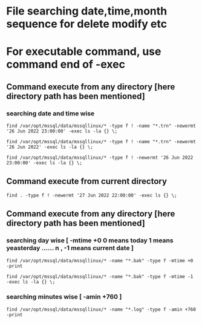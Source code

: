 

# File searching date,time,month sequence for delete modify etc

# For executable command, use command end of -exec 

## Command execute from any directory [here directory path has been mentioned] 

### searching date and time wise

    find /var/opt/mssql/data/mssqllinux/* -type f ! -name "*.trn" -newermt '26 Jun 2022 23:00:00' -exec ls -la {} \;
    
    find /var/opt/mssql/data/mssqllinux/* -type f ! -name "*.trn" -newermt '26 Jun 2022' -exec ls -la {} \;

    find /var/opt/mssql/data/mssqllinux/* -type f ! -newermt '26 Jun 2022 23:00:00' -exec ls -la {} \;
    
## Command execute from current directory

    find . -type f ! -newermt '27 Jun 2022 22:00:00' -exec ls {} \;
    
## Command execute from any directory [here directory path has been mentioned] 

### searching day wise [ -mtime +0  0 means today 1 means yeasterday ...... n , -1 means current date ]

    find /var/opt/mssql/data/mssqllinux/* -name "*.bak" -type f -mtime +0 -print
    
    find /var/opt/mssql/data/mssqllinux/* -name "*.bak" -type f -mtime -1 -exec ls -la {} \;
    
### searching minutes wise [ -amin +760 ]

    find /var/opt/mssql/data/mssqllinux/* -name "*.log" -type f -amin +760 -print
